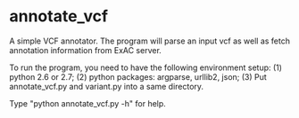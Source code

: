 # annotate_vcf
A simple VCF annotator.
The program will parse an input vcf as well as fetch annotation information from ExAC server.

To run the program, you need to have the following environment setup:
(1) python 2.6 or 2.7;
(2) python packages: argparse, urllib2, json;
(3) Put annotate_vcf.py and variant.py into a same directory.

Type "python annotate_vcf.py -h" for help.

